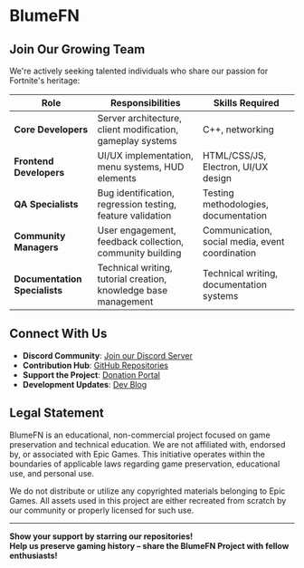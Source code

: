 #  BlumeFN

##  Join Our Growing Team

We're actively seeking talented individuals who share our passion for Fortnite's heritage:

| Role | Responsibilities | Skills Required |
|------|-----------------|----------------|
| **Core Developers** | Server architecture, client modification, gameplay systems | C++, networking |
| **Frontend Developers** | UI/UX implementation, menu systems, HUD elements | HTML/CSS/JS, Electron, UI/UX design |
| **QA Specialists** | Bug identification, regression testing, feature validation | Testing methodologies, documentation |
| **Community Managers** | User engagement, feedback collection, community building | Communication, social media, event coordination |
| **Documentation Specialists** | Technical writing, tutorial creation, knowledge base management | Technical writing, documentation systems |

## Connect With Us

- **Discord Community**: [Join our Discord Server](https://discord.gg/EHKrkJGd)
- **Contribution Hub**: [GitHub Repositories](https://github.com/BlumeFN)
- **Support the Project**: [Donation Portal](https://blume-web-v2.octoberguy1991.workers.dev/)
- **Development Updates**: [Dev Blog](https://blumefn.dev/blog)

##  Legal Statement

BlumeFN is an educational, non-commercial project focused on game preservation and technical education. We are not affiliated with, endorsed by, or associated with Epic Games. This initiative operates within the boundaries of applicable laws regarding game preservation, educational use, and personal use. 

We do not distribute or utilize any copyrighted materials belonging to Epic Games. All assets used in this project are either recreated from scratch by our community or properly licensed for such use.

---

 **Show your support by starring our repositories!**  
**Help us preserve gaming history – share the BlumeFN Project with fellow enthusiasts!**
